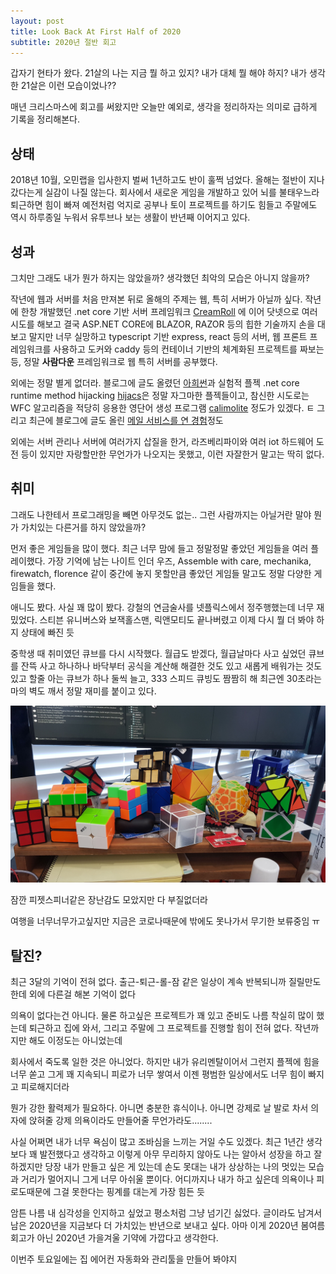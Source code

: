 ```yaml
---
layout: post
title: Look Back At First Half of 2020
subtitle: 2020년 절반 회고
---
```


갑자기 현타가 왔다. 21살의 나는 지금 뭘 하고 있지? 내가 대체 뭘 해야 하지? 내가 생각한 21살은 이런 모습이었나??

매년 크리스마스에 회고를 써왔지만 오늘만 예외로, 생각을 정리하자는 의미로 급하게 기록을 정리해본다.

## 상태

2018년 10월, 오민랩을 입사한지 벌써 1년하고도 반이 훌쩍 넘었다. 올해는 절반이 지나갔다는게 실감이 나질 않는다.
회사에서 새로운 게임을 개발하고 있어 뇌를 불태우느라 퇴근하면 힘이 빠져 예전처럼 억지로 공부나 토이 프로젝트를 하기도 힘들고 주말에도 역시 하루종일 누워서 유투브나 보는 생활이 반년째 이어지고 있다.

## 성과

그치만 그래도 내가 뭔가 하지는 않았을까? 생각했던 최악의 모습은 아니지 않을까?

작년에 웹과 서버를 처음 만져본 뒤로 올해의 주제는 웹, 특히 서버가 아닐까 싶다. 작년에 한창 개발했던 .net core 기반 서버 프레임워크 [CreamRoll](https://github.com/20chan/CreamRoll) 에 이어 닷넷으로 여러 시도를 해보고 결국 ASP.NET CORE에 BLAZOR, RAZOR 등의 힙한 기술까지 손을 대보고 말지만 너무 실망하고 typescript 기반 express, react 등의 서버, 웹 프론트 프레임워크를 사용하고 도커와 caddy 등의 컨테이너 기반의 체계화된 프로젝트를 짜보는 등, 정말 **사람다운** 프레임워크로 웹 특히 서버를 공부했다.

외에는 정말 별게 없더라. 블로그에 글도 올렸던 [아희썬](https://github.com/20chan/aheuithon)과 실험적 플젝 .net core runtime method hijacking [hijacs](https://github.com/20chan/hijacs)은 정말 자그마한 플젝들이고, 참신한 시도로는 WFC 알고리즘을 적당히 응용한 영단어 생성 프로그램 [calimolite](https://github.com/20chan/calimolite) 정도가 있겠다.
ㅌ
그리고 최근에 블로그에 글도 올린 [메일 서비스를 연 경험](https://blog.0chan.dev/2020-06-16-Opening-Mail-Server/)정도

외에는 서버 관리나 서버에 여러가지 삽질을 한거, 라즈베리파이와 여러 iot 하드웨어 도전 등이 있지만 자랑할만한 무언가가 나오지는 못했고, 이런 자잘한거 말고는 딱히 없다.

## 취미

그래도 나한테서 프로그래밍을 빼면 아무것도 없는.. 그런 사람까지는 아닐거란 말야
뭔가 가치있는 다른거를 하지 않았을까?

먼저 좋은 게임들을 많이 했다. 최근 너무 맘에 들고 정말정말 좋았던 게임들을 여러 플레이했다. 가장 기억에 남는 나이트 인더 우즈, Assemble with care, mechanika, firewatch, florence 같이 중간에 놓지 못할만큼 좋았던 게임들 말고도 정말 다양한 게임들을 했다.

애니도 봤다. 사실 꽤 많이 봤다. 강철의 연금술사를 넷플릭스에서 정주행했는데 너무 재밌었다. 스티븐 유니버스와 보잭홀스맨, 릭앤모티도 끝나버렸고 이제 다시 뭘 더 봐야 하지 상태에 빠진 듯

중학생 때 취미였던 큐브를 다시 시작했다. 월급도 받겠다, 월급날마다 사고 싶었던 큐브를 잔뜩 사고 하나하나 바닥부터 공식을 계산해 해결한 것도 있고 새롭게 배워가는 것도 있고 할줄 아는 큐브가 하나 둘씩 늘고, 333 스피드 큐빙도 짬짬히 해 최근엔 30초라는 마의 벽도 깨서 정말 재미를 붙이고 있다.

![cubes](/img/cubes.jpg)

잠깐 피젯스피너같은 장난감도 모았지만 다 부질없더라

여행을 너무너무가고싶지만 지금은 코로나때문에 밖에도 못나가서 무기한 보류중임 ㅠ

## 탈진?

최근 3달의 기억이 전혀 없다. 출근-퇴근-롤-잠 같은 일상이 계속 반복되니까 질릴만도 한데 외에 다른걸 해본 기억이 없다

의욕이 없다는건 아니다. 물론 하고싶은 프로젝트가 꽤 있고 준비도 나름 착실히 많이 했는데 퇴근하고 집에 와서, 그리고 주말에 그 프로젝트를 진행할 힘이 전혀 없다. 작년까지만 해도 이정도는 아니었는데

회사에서 죽도록 일한 것은 아니었다. 하지만 내가 유리멘탈이어서 그런지 플젝에 힘을 너무 쏟고 그게 꽤 지속되니 피로가 너무 쌓여서 이젠 평범한 일상에서도 너무 힘이 빠지고 피로해지더라

뭔가 강한 활력제가 필요하다. 아니면 충분한 휴식이나. 아니면 강제로 날 발로 차서 의자에 앉혀줄 강제 의욕이라도 만들어줄 무언가라도........

사실 어쩌면 내가 너무 욕심이 많고 조바심을 느끼는 거일 수도 있겠다. 최근 1년간 생각보다 꽤 발전했다고 생각하고 이렇게 아무 무리하지 않아도 나는 알아서 성장을 하고 잘하겠지만 당장 내가 만들고 싶은 게 있는데 손도 못대는 내가 상상하는 나의 멋있는 모습과 거리가 멀어지니 그게 너무 아쉬울 뿐이다. 어디까지나 내가 하고 싶은데 의욕이나 피로도때문에 그걸 못한다는 핑계를 대는게 가장 힘든 듯

암튼 나름 내 심각성을 인지하고 싶었고 평소처럼 그냥 넘기긴 싫었다. 글이라도 남겨서 남은 2020년을 지금보다 더 가치있는 반년으로 보내고 싶다.
아마 이게 2020년 봄여름 회고가 아닌 2020년 가을겨울 기약에 가깝다고 생각한다.

이번주 토요일에는 집 에어컨 자동화와 관리툴을 만들어 봐야지
